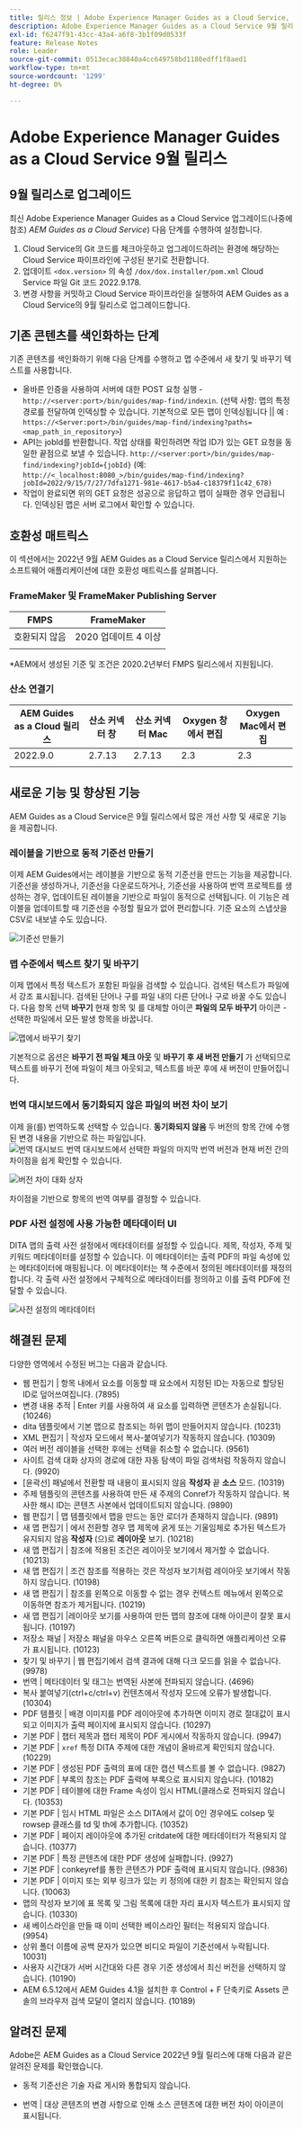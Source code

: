 ```yaml
---
title: 릴리스 정보 | Adobe Experience Manager Guides as a Cloud Service, 2022년 9월 릴리스
description: Adobe Experience Manager Guides as a Cloud Service 9월 릴리스
exl-id: f6247f91-43cc-43a4-a6f8-3b1f09d0533f
feature: Release Notes
role: Leader
source-git-commit: 0513ecac38840a4cc649758bd1180edff1f8aed1
workflow-type: tm+mt
source-wordcount: '1299'
ht-degree: 0%

---
```


# Adobe Experience Manager Guides as a Cloud Service 9월 릴리스

## 9월 릴리스로 업그레이드

최신 Adobe Experience Manager Guides as a Cloud Service 업그레이드(나중에 참조) *AEM Guides as a Cloud Service*) 다음 단계를 수행하여 설정합니다.
1. Cloud Service의 Git 코드를 체크아웃하고 업그레이드하려는 환경에 해당하는 Cloud Service 파이프라인에 구성된 분기로 전환합니다.
1. 업데이트 `<dox.version>` 의 속성 `/dox/dox.installer/pom.xml` Cloud Service 파일 Git 코드 2022.9.178.
1. 변경 사항을 커밋하고 Cloud Service 파이프라인을 실행하여 AEM Guides as a Cloud Service의 9월 릴리스로 업그레이드합니다.

## 기존 콘텐츠를 색인화하는 단계

기존 콘텐츠를 색인화하기 위해 다음 단계를 수행하고 맵 수준에서 새 찾기 및 바꾸기 텍스트를 사용합니다.
* 올바른 인증을 사용하여 서버에 대한 POST 요청 실행 - `http://<server:port>/bin/guides/map-find/indexin`.
(선택 사항: 맵의 특정 경로를 전달하여 인덱싱할 수 있습니다. 기본적으로 모든 맵이 인덱싱됩니다 || 예 :   `https://<Server:port>/bin/guides/map-find/indexing?paths=<map_path_in_repository>`)
* API는 jobId를 반환합니다. 작업 상태를 확인하려면 작업 ID가 있는 GET 요청을 동일한 끝점으로 보낼 수 있습니다. `http://<server:port>/bin/guides/map-find/indexing?jobId={jobId}`
(예: `http://<_localhost:8080_>/bin/guides/map-find/indexing?jobId=2022/9/15/7/27/7dfa1271-981e-4617-b5a4-c18379f11c42_678)`
* 작업이 완료되면 위의 GET 요청은 성공으로 응답하고 맵이 실패한 경우 언급됩니다. 인덱싱된 맵은 서버 로그에서 확인할 수 있습니다.


## 호환성 매트릭스

이 섹션에서는 2022년 9월 AEM Guides as a Cloud Service 릴리스에서 지원하는 소프트웨어 애플리케이션에 대한 호환성 매트릭스를 살펴봅니다.

### FrameMaker 및 FrameMaker Publishing Server

| FMPS | FrameMaker |
| --- | --- |
| 호환되지 않음 | 2020 업데이트 4 이상 |
| | |

*AEM에서 생성된 기준 및 조건은 2020.2년부터 FMPS 릴리스에서 지원됩니다.

### 산소 연결기

| AEM Guides as a Cloud 릴리스 | 산소 커넥터 창 | 산소 커넥터 Mac | Oxygen 창에서 편집 | Oxygen Mac에서 편집 |
| --- | --- | --- | --- | --- |
| 2022.9.0 | 2.7.13 | 2.7.13 | 2.3 | 2.3 |
|  |  |  |  |


## 새로운 기능 및 향상된 기능

AEM Guides as a Cloud Service은 9월 릴리스에서 많은 개선 사항 및 새로운 기능을 제공합니다.


### 레이블을 기반으로 동적 기준선 만들기

이제 AEM Guides에서는 레이블을 기반으로 동적 기준선을 만드는 기능을 제공합니다. 기준선을 생성하거나, 기준선을 다운로드하거나, 기준선을 사용하여 번역 프로젝트를 생성하는 경우, 업데이트된 레이블을 기반으로 파일이 동적으로 선택됩니다. 이 기능은 레이블을 업데이트할 때 기준선을 수정할 필요가 없어 편리합니다.
기준 요소의 스냅샷을 CSV로 내보낼 수도 있습니다.

![기준선 만들기](assets/dynamic-baseline.png)

### 맵 수준에서 텍스트 찾기 및 바꾸기

이제 맵에서 특정 텍스트가 포함된 파일을 검색할 수 있습니다. 검색된 텍스트가 파일에서 강조 표시됩니다. 검색된 단어나 구를 파일 내의 다른 단어나 구로 바꿀 수도 있습니다.
다음 항목 선택 **바꾸기** 현재 항목 및 를 대체할 아이콘 **파일의 모두 바꾸기** 아이콘 - 선택한 파일에서 모든 발생 항목을 바꿉니다.

![맵에서 바꾸기 찾기](assets/map-find-replace.png)

기본적으로 옵션은 **바꾸기 전 파일 체크 아웃** 및 **바꾸기 후 새 버전 만들기** 가 선택되므로 텍스트를 바꾸기 전에 파일이 체크 아웃되고, 텍스트를 바꾼 후에 새 버전이 만들어집니다.

### 번역 대시보드에서 동기화되지 않은 파일의 버전 차이 보기

이제 을(를) 번역하도록 선택할 수 있습니다. **동기화되지 않음** 두 버전의 항목 간에 수행된 변경 내용을 기반으로 하는 파일입니다.\
![번역 대시보드](assets/translation-version-diff.png)
번역 대시보드에서 선택한 파일의 마지막 번역 버전과 현재 버전 간의 차이점을 쉽게 확인할 수 있습니다.

![버전 차이 대화 상자](assets/version-diff.png)

차이점을 기반으로 항목의 번역 여부를 결정할 수 있습니다.

### PDF 사전 설정에 사용 가능한 메타데이터 UI

DITA 맵의 출력 사전 설정에서 메타데이터를 설정할 수 있습니다. 제목, 작성자, 주제 및 키워드 메타데이터를 설정할 수 있습니다. 이 메타데이터는 출력 PDF의 파일 속성에 있는 메타데이터에 매핑됩니다.
이 메타데이터는 책 수준에서 정의된 메타데이터를 재정의합니다. 각 출력 사전 설정에서 구체적으로 메타데이터를 정의하고 이를 출력 PDF에 전달할 수 있습니다.

![사전 설정의 메타데이터](assets/preset-metadata.png)


## 해결된 문제

다양한 영역에서 수정된 버그는 다음과 같습니다.

* 웹 편집기 | 항목 내에서 요소를 이동할 때 요소에서 지정된 ID는 자동으로 할당된 ID로 덮어쓰여집니다. (7895)
* 변경 내용 추적 | Enter 키를 사용하여 새 요소를 입력하면 콘텐츠가 손실됩니다. (10246)
* dita 템플릿에서 기본 맵으로 참조되는 하위 맵이 만들어지지 않습니다. (10231)
* XML 편집기 | 작성자 모드에서 복사-붙여넣기가 작동하지 않습니다. (10309)
* 여러 버전 레이블을 선택한 후에는 선택을 취소할 수 없습니다. (9561)
* 사이트 검색 대화 상자의 경로에 대한 자동 탐색이 파일 검색처럼 작동하지 않습니다. (9920)
* [윤곽선] 패널에서 전환할 때 내용이 표시되지 않음 **작성자** 끝 **소스** 모드. (10319)
* 주제 템플릿의 콘텐츠를 사용하여 만든 새 주제의 Conref가 작동하지 않습니다. 복사한 해시 ID는 콘텐츠 사본에서 업데이트되지 않습니다. (9890)
* 웹 편집기 | 맵 템플릿에서 맵을 만드는 동안 로더가 존재하지 않습니다. (9891)
* 새 맵 편집기 | 에서 전환할 경우 맵 제목에 굵게 또는 기울임체로 추가된 텍스트가 유지되지 않음 **작성자** (으)로 **레이아웃** 보기. (10218)
* 새 맵 편집기 | 참조에 적용된 조건은 레이아웃 보기에서 제거할 수 없습니다. (10213)
* 새 맵 편집기 | 조건 참조를 적용하는 것은 작성자 보기처럼 레이아웃 보기에서 작동하지 않습니다. (10198)
* 새 맵 편집기 | 참조를 왼쪽으로 이동할 수 없는 경우 컨텍스트 메뉴에서 왼쪽으로 이동하면 참조가 제거됩니다. (10219)
* 새 맵 편집기 |레이아웃 보기를 사용하여 만든 맵의 참조에 대해 아이콘이 잘못 표시됩니다. (10197)
* 저장소 패널 | 저장소 패널을 마우스 오른쪽 버튼으로 클릭하면 애플리케이션 오류가 표시됩니다. (10123)
* 찾기 및 바꾸기 | 웹 편집기에서 검색 결과에 대해 다크 모드를 읽을 수 없습니다. (9978)
* 번역 | 메타데이터 및 태그는 번역된 사본에 전파되지 않습니다. (4696)
* 복사 붙여넣기(ctrl+c/ctrl+v) 컨텐츠에서 작성자 모드에 오류가 발생합니다. (10304)
* PDF 템플릿 | 배경 이미지를 PDF 레이아웃에 추가하면 이미지 경로 절대값이 표시되고 이미지가 출력 페이지에 표시되지 않습니다. (10297)
* 기본 PDF | 챕터 제목과 챕터 제목이 PDF 게시에서 작동하지 않습니다. (9947)
* 기본 PDF | `xref` 특정 DITA 주제에 대한 개념이 올바르게 확인되지 않습니다. (10229)
* 기본 PDF | 생성된 PDF 출력의 표에 대한 캡션 텍스트를 볼 수 없습니다. (9827)
* 기본 PDF | 부록의 참조는 PDF 출력에 부록으로 표시되지 않습니다. (10182)
* 기본 PDF | 테이블에 대한 Frame 속성이 임시 HTML(클래스로 전파되지 않습니다. (10353)
* 기본 PDF | 임시 HTML 파일은 소스 DITA에서 값이 0인 경우에도 colsep 및 rowsep 클래스를 td 및 th에 추가합니다. (10352)
* 기본 PDF | 페이지 레이아웃에 추가된 critdate에 대한 메타데이터가 적용되지 않습니다. (10377)
* 기본 PDF | 특정 콘텐츠에 대한 PDF 생성에 실패합니다. (9927)
* 기본 PDF | conkeyref를 통한 콘텐츠가 PDF 출력에 표시되지 않습니다. (9836)
* 기본 PDF | 이미지 또는 외부 링크가 있는 키 정의에 대한 키 참조는 확인되지 않습니다. (10063)
* 맵의 작성자 보기에 표 목록 및 그림 목록에 대한 자리 표시자 텍스트가 표시되지 않습니다. (10330)
* 새 베이스라인을 만들 때 이미 선택한 베이스라인 필터는 적용되지 않습니다. (9954)
* 상위 폴더 이름에 공백 문자가 있으면 비디오 파일이 기준선에서 누락됩니다. 10031)
* 사용자 시간대가 서버 시간대와 다른 경우 기준 생성에서 최신 버전을 선택하지 않습니다. (10190)
* AEM 6.5.12에서 AEM Guides 4.1을 설치한 후 Control + F 단축키로 Assets 콘솔의 브라우저 검색 모달이 열리지 않습니다. (10189)


## 알려진 문제

Adobe은 AEM Guides as a Cloud Service 2022년 9월 릴리스에 대해 다음과 같은 알려진 문제를 확인했습니다.


* 동적 기준선은 기술 자료 게시와 통합되지 않습니다.

* 번역 | 대상 콘텐츠의 변경 사항으로 인해 소스 콘텐츠에 대한 버전 차이 아이콘이 표시됩니다.
